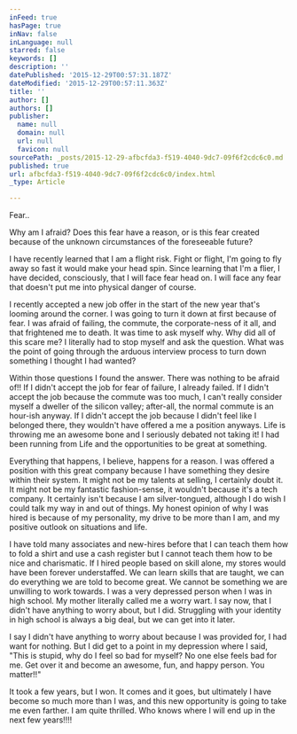 ```yaml
---
inFeed: true
hasPage: true
inNav: false
inLanguage: null
starred: false
keywords: []
description: ''
datePublished: '2015-12-29T00:57:31.187Z'
dateModified: '2015-12-29T00:57:11.363Z'
title: ''
author: []
authors: []
publisher:
  name: null
  domain: null
  url: null
  favicon: null
sourcePath: _posts/2015-12-29-afbcfda3-f519-4040-9dc7-09f6f2cdc6c0.md
published: true
url: afbcfda3-f519-4040-9dc7-09f6f2cdc6c0/index.html
_type: Article

---
```

Fear..

Why am I afraid? Does this fear have a reason, or is this fear created because of the unknown circumstances of the foreseeable future?

I have recently learned that I am a flight risk. Fight or flight, I'm going to fly away so fast it would make your head spin. Since learning that I'm a flier, I have decided, consciously, that I will face fear head on. I will face any fear that doesn't put me into physical danger of course.

I recently accepted a new job offer in the start of the new year that's looming around the corner. I was going to turn it down at first because of fear. I was afraid of failing, the commute, the corporate-ness of it all, and that frightened me to death. It was time to ask myself why. Why did all of this scare me? I literally had to stop myself and ask the question. What was the point of going through the arduous interview process to turn down something I thought I had wanted?

Within those questions I found the answer. There was nothing to be afraid of!! If I didn't accept the job for fear of failure, I already failed. If I didn't accept the job because the commute was too much, I can't really consider myself a dweller of the silicon valley; after-all, the normal commute is an hour-ish anyway. If I didn't accept the job because I didn't feel like I belonged there, they wouldn't have offered a me a position anyways. Life is throwing me an awesome bone and I seriously debated not taking it! I had been running from Life and the opportunities to be great at something. 

Everything that happens, I believe, happens for a reason. I was offered a position with this great company because I have something they desire within their system. It might not be my talents at selling, I certainly doubt it. It might not be my fantastic fashion-sense, it wouldn't because it's a tech company. It certainly isn't because I am silver-tongued, although I do wish I could talk my way in and out of things. My honest opinion of why I was hired is because of my personality, my drive to be more than I am, and my positive outlook on situations and life.

I have told many associates and new-hires before that I can teach them how to fold a shirt and use a cash register but I cannot teach them how to be nice and charismatic. If I hired people based on skill alone, my stores would have been forever understaffed. We can learn skills that are taught, we can do everything we are told to become great. We cannot be something we are unwilling to work towards. I was a very depressed person when I was in high school. My mother literally called me a worry wart. I say now, that I didn't have anything to worry about, but I did. Struggling with your identity in high school is always a big deal, but we can get into it later. 

I say I didn't have anything to worry about because I was provided for, I had want for nothing. But I did get to a point in my depression where I said, "This is stupid, why do I feel so bad for myself? No one else feels bad for me. Get over it and become an awesome, fun, and happy person. You matter!!"

It took a few years, but I won. It comes and it goes, but ultimately I have become so much more than I was, and this new opportunity is going to take me even farther. I am quite thrilled. Who knows where I will end up in the next few years!!!!